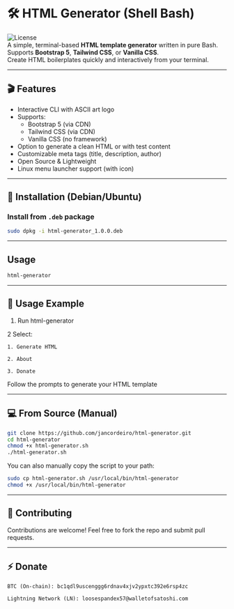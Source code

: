 # 🛠️ HTML Generator (Shell Bash)

![License](https://img.shields.io/badge/license-MIT-green)  
A simple, terminal-based **HTML template generator** written in pure Bash.  
Supports **Bootstrap 5**, **Tailwind CSS**, or **Vanilla CSS**.  
Create HTML boilerplates quickly and interactively from your terminal.  

---

## 🎬 Features

- Interactive CLI with ASCII art logo
- Supports:
  - Bootstrap 5 (via CDN)
  - Tailwind CSS (via CDN)
  - Vanilla CSS (no framework)
- Option to generate a clean HTML or with test content
- Customizable meta tags (title, description, author)
- Open Source & Lightweight
- Linux menu launcher support (with icon)

---

## 🚀 Installation (Debian/Ubuntu)

### Install from `.deb` package

```bash
sudo dpkg -i html-generator_1.0.0.deb
```

---

## Usage

```bash
html-generator
```

---

## 📂 Usage Example

1. Run html-generator

2 Select:

    1. Generate HTML

    2. About

    3. Donate

Follow the prompts to generate your HTML template

---

## 💻 From Source (Manual)

```bash
git clone https://github.com/jancordeiro/html-generator.git
cd html-generator
chmod +x html-generator.sh
./html-generator.sh
```

You can also manually copy the script to your path:

```bash
sudo cp html-generator.sh /usr/local/bin/html-generator
chmod +x /usr/local/bin/html-generator
```

---

## 🤝 Contributing

Contributions are welcome!
Feel free to fork the repo and submit pull requests.

---

## ⚡ Donate

    BTC (On-chain): bc1qdl9uscenggg6rdnav4xjv2ypxtc392e6rsp4zc

    Lightning Network (LN): loosespandex57@walletofsatoshi.com
